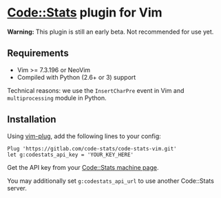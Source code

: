 # [Code::Stats](https://codestats.net) plugin for Vim

**Warning:** This plugin is still an early beta. Not recommended for use yet.

## Requirements

- Vim >= 7.3.196 or NeoVim
- Compiled with Python (2.6+ or 3) support

Technical reasons: we use the `InsertCharPre` event in Vim and `multiprocessing` module in Python.

## Installation

Using [vim-plug](https://github.com/junegunn/vim-plug), add the following lines to your config:

```
Plug 'https://gitlab.com/code-stats/code-stats-vim.git'
let g:codestats_api_key = 'YOUR_KEY_HERE'
```

Get the API key from your [Code::Stats machine page](https://codestats.net/my/machines).

You may additionally set `g:codestats_api_url` to use another Code::Stats server.
